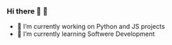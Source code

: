 ### Hi there 👋 🦉


- 🔭 I’m currently working on Python and JS projects
- 🌱 I’m currently learning Softwere Development
